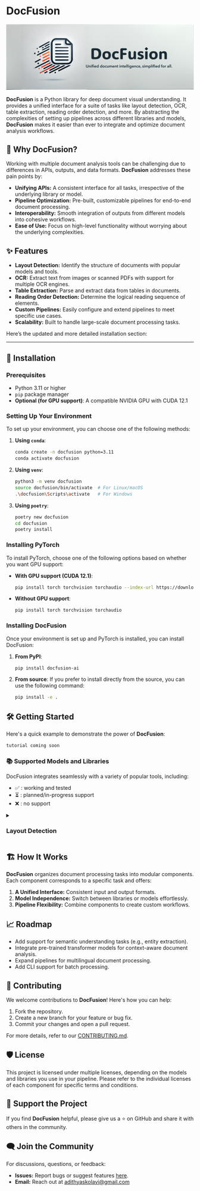 # DocFusion

![DodFusion Banner](./assets/docfusion_banner.png)

**DocFusion** is a Python library for deep document visual understanding. It provides a unified interface for a suite of tasks like layout detection, OCR, table extraction, reading order detection, and more. By abstracting the complexities of setting up pipelines across different libraries and models, **DocFusion** makes it easier than ever to integrate and optimize document analysis workflows.

## 🚀 Why DocFusion?

Working with multiple document analysis tools can be challenging due to differences in APIs, outputs, and data formats. **DocFusion** addresses these pain points by:

- **Unifying APIs:** A consistent interface for all tasks, irrespective of the underlying library or model.
- **Pipeline Optimization:** Pre-built, customizable pipelines for end-to-end document processing.
- **Interoperability:** Smooth integration of outputs from different models into cohesive workflows.
- **Ease of Use:** Focus on high-level functionality without worrying about the underlying complexities.

## ✨ Features

- **Layout Detection:** Identify the structure of documents with popular models and tools.
- **OCR:** Extract text from images or scanned PDFs with support for multiple OCR engines.
- **Table Extraction:** Parse and extract data from tables in documents.
- **Reading Order Detection:** Determine the logical reading sequence of elements.
- **Custom Pipelines:** Easily configure and extend pipelines to meet specific use cases.
- **Scalability:** Built to handle large-scale document processing tasks.

Here’s the updated and more detailed installation section:

---

## 🔧 Installation

### Prerequisites

- Python 3.11 or higher
- `pip` package manager
- **Optional (for GPU support)**: A compatible NVIDIA GPU with CUDA 12.1

### Setting Up Your Environment

To set up your environment, you can choose one of the following methods:

1. **Using `conda`**:
   ```bash
   conda create -n docfusion python=3.11
   conda activate docfusion
   ```

2. **Using `venv`**:
   ```bash
   python3 -m venv docfusion
   source docfusion/bin/activate  # For Linux/macOS
   .\docfusion\Scripts\activate   # For Windows
   ```

3. **Using `poetry`**:
   ```bash
   poetry new docfusion
   cd docfusion
   poetry install
   ```

### Installing PyTorch

To install PyTorch, choose one of the following options based on whether you want GPU support:

- **With GPU support (CUDA 12.1)**:
   ```bash
   pip install torch torchvision torchaudio --index-url https://download.pytorch.org/whl/cu121
   ```

- **Without GPU support**:
   ```bash
   pip install torch torchvision torchaudio
   ```

### Installing DocFusion

Once your environment is set up and PyTorch is installed, you can install DocFusion:

1. **From PyPI**:
   ```bash
   pip install docfusion-ai
   ```

2. **From source**:
   If you prefer to install directly from the source, you can use the following command:
   ```bash
   pip install -e .
   ```

## 🛠️ Getting Started

Here's a quick example to demonstrate the power of **DocFusion**:

```python
tutorial coming soon
```

<h3>📚 Supported Models and Libraries</h3>

DocFusion integrates seamlessly with a variety of popular tools, including:

- ✅ : working and tested
- ⏳ : planned/in-progress support
- ❌ : no support

<details>
  <summary><h3>Layout Detection</h3></summary>
  
   <table border="1" cellpadding="5" cellspacing="0" style="width:100%; border-collapse: collapse;">
      <thead>
         <tr>
               <th>Detection Model</th>
               <th>Source</th>
               <th>License</th>
               <th>CPU</th>
               <th>GPU</th>
               <th>Info</th>
         </tr>
      </thead>
      <tbody>
         <tr>
               <td><strong>✅DocLayout YOLO</strong></td>
               <td><a href="https://github.com/opendatalab/DocLayout-YOLO" target="_blank">GitHub - DocLayout-YOLO</a></td>
               <td><a href="https://github.com/opendatalab/DocLayout-YOLO/blob/main/LICENSE" target="_blank">AGPL-3.0</a></td>
               <td>⏳</td>
               <td>✅</td>
               <td>A robust layout detection model based on YOLO-v10, designed for diverse document types.</td>
         </tr>
         <tr>
               <td><strong>✅PPStructure (Paddle OCR)</strong></td>
               <td><a href="https://github.com/PaddlePaddle/PaddleOCR" target="_blank">GitHub - PaddleOCR</a></td>
               <td><a href="https://github.com/PaddlePaddle/PaddleOCR/blob/release/2.6/LICENSE" target="_blank">Apache 2.0</a></td>
               <td>✅</td>
               <td>✅</td>
               <td>An OCR tool that supports multiple languages and provides layout detection capabilities.</td>
         </tr>
         <tr>
               <td><strong>✅RT DETR (Docling)</strong></td>
               <td><a href="https://github.com/topics/rt-detr" target="_blank">GitHub - RT-DETR</a></td>
               <td><a href="https://opensource.org/licenses/MIT" target="_blank">MIT</a></td>
               <td>⏳</td>
               <td>✅</td>
               <td>Implementation of RT-DETR, a real-time detection transformer focusing on object detection tasks.</td>
         </tr>
         <tr>
               <td><strong>✅Florence-2-DocLayNet-Fixed</strong></td>
               <td><a href="https://huggingface.co/yifeihu/Florence-2-DocLayNet-Fixed" target="_blank">Hugging Face - Florence-2-DocLayNet-Fixed</a></td>
               <td><a href="https://opensource.org/licenses/MIT" target="_blank">MIT</a></td>
               <td>❌</td>
               <td>✅</td>
               <td>Fine-tuned model for document layout analysis, improving bounding box accuracy in document images.</td>
         </tr>
         <tr>
               <td><strong>✅Surya Layout</strong></td>
               <td><a href="https://github.com/VikParuchuri/surya" target="_blank">GitHub - Surya</a></td>
               <td><a href="https://www.gnu.org/licenses/gpl-3.0.html" target="_blank">GPL-3.0-or-later</a></td>
               <td>✅</td>
               <td>✅</td>
               <td>OCR and layout analysis tool supporting 90+ languages, including reading order and table recognition.</td>
         </tr>
         <tr>
               <td><strong>⏳Layout LM V3</strong></td>
               <td><a href="https://huggingface.co/microsoft/layoutlmv3-base" target="_blank">Hugging Face - LayoutLMv3</a></td>
               <td><a href="https://creativecommons.org/licenses/by-nc-sa/4.0/" target="_blank">CC BY-NC-SA 4.0</a></td>
               <td>⏳</td>
               <td>⏳</td>
               <td>A pre-trained multimodal Transformer for Document AI, effective for various document understanding tasks.</td>
         </tr>
         <tr>
               <td><strong>⏳Fast / Faster R CNN / MR CNN</strong></td>
               <td><a href="https://github.com/rbgirshick/py-faster-rcnn" target="_blank">GitHub - Faster R-CNN</a></td>
               <td><a href="https://opensource.org/licenses/MIT" target="_blank">MIT</a></td>
               <td>⏳</td>
               <td>⏳</td>
               <td>A library implementing the Faster R-CNN architecture for object detection, widely used in layout tasks.</td>
         </tr>
      </tbody>
   </table>

</details>



## 🏗️ How It Works

**DocFusion** organizes document processing tasks into modular components. Each component corresponds to a specific task and offers:

1. **A Unified Interface:** Consistent input and output formats.
2. **Model Independence:** Switch between libraries or models effortlessly.
3. **Pipeline Flexibility:** Combine components to create custom workflows.

## 📈 Roadmap

- Add support for semantic understanding tasks (e.g., entity extraction).
- Integrate pre-trained transformer models for context-aware document analysis.
- Expand pipelines for multilingual document processing.
- Add CLI support for batch processing.

## 🤝 Contributing

We welcome contributions to **DocFusion**! Here's how you can help:

1. Fork the repository.
2. Create a new branch for your feature or bug fix.
3. Commit your changes and open a pull request.

For more details, refer to our [CONTRIBUTING.md](https://www.notion.so/CONTRIBUTING.md).

## 🛡️ License

This project is licensed under multiple licenses, depending on the models and libraries you use in your pipeline. Please refer to the individual licenses of each component for specific terms and conditions.

## 🌟 Support the Project

If you find **DocFusion** helpful, please give us a ⭐ on GitHub and share it with others in the community.

## 🗨️ Join the Community

For discussions, questions, or feedback:

- **Issues:** Report bugs or suggest features [here](https://github.com/adithya-s-k/DocFusion/issues).
- **Email:** Reach out at adithyaskolavi@gmail.com
